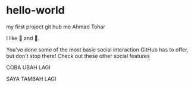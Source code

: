 # hello-world
my first project git hub me Ahmad Tohar

I like :guitar: and :dancer:.

You've done some of the most basic social interaction GitHub has to offer, but don't stop there! Check out these other social features


COBA UBAH LAGI

SAYA TAMBAH LAGI
